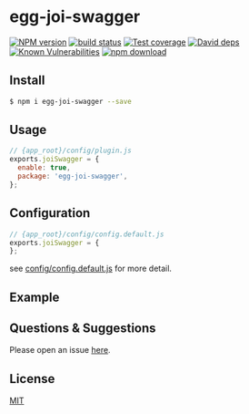 # egg-joi-swagger

[![NPM version][npm-image]][npm-url]
[![build status][travis-image]][travis-url]
[![Test coverage][codecov-image]][codecov-url]
[![David deps][david-image]][david-url]
[![Known Vulnerabilities][snyk-image]][snyk-url]
[![npm download][download-image]][download-url]

[npm-image]: https://img.shields.io/npm/v/egg-joi-swagger.svg?style=flat-square
[npm-url]: https://npmjs.org/package/egg-joi-swagger
[travis-image]: https://img.shields.io/travis/eggjs/egg-joi-swagger.svg?style=flat-square
[travis-url]: https://travis-ci.org/eggjs/egg-joi-swagger
[codecov-image]: https://img.shields.io/codecov/c/github/eggjs/egg-joi-swagger.svg?style=flat-square
[codecov-url]: https://codecov.io/github/eggjs/egg-joi-swagger?branch=master
[david-image]: https://img.shields.io/david/eggjs/egg-joi-swagger.svg?style=flat-square
[david-url]: https://david-dm.org/eggjs/egg-joi-swagger
[snyk-image]: https://snyk.io/test/npm/egg-joi-swagger/badge.svg?style=flat-square
[snyk-url]: https://snyk.io/test/npm/egg-joi-swagger
[download-image]: https://img.shields.io/npm/dm/egg-joi-swagger.svg?style=flat-square
[download-url]: https://npmjs.org/package/egg-joi-swagger

<!--
Description here.
-->

## Install

```bash
$ npm i egg-joi-swagger --save
```

## Usage

```js
// {app_root}/config/plugin.js
exports.joiSwagger = {
  enable: true,
  package: 'egg-joi-swagger',
};
```

## Configuration

```js
// {app_root}/config/config.default.js
exports.joiSwagger = {
};
```

see [config/config.default.js](config/config.default.js) for more detail.

## Example

<!-- example here -->

## Questions & Suggestions

Please open an issue [here](https://github.com/eggjs/egg/issues).

## License

[MIT](LICENSE)
